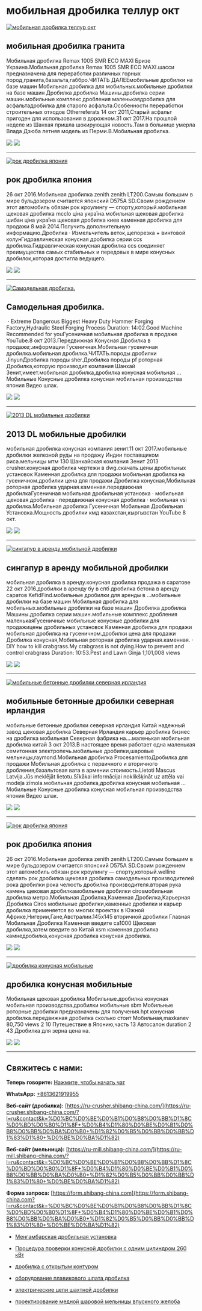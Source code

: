 # мобильная дробилка теллур окт

<a href="https://swt.shibang-china.com/?l=ru&img&k=%D0%BC%D0%BE%D0%B1%D0%B8%D0%BB%D1%8C%D0%BD%D0%B0%D1%8F+%D0%B4%D1%80%D0%BE%D0%B1%D0%B8%D0%BB%D0%BA%D0%B0+%D1%82%D0%B5%D0%BB%D0%BB%D1%83%D1%80+%D0%BE%D0%BA%D1%82" target="_blank">![мобильная дробилка теллур окт](http://static.shibang-china.com/all-800x300/1475.jpg)</a>

## мобильная дробилка гранита
Мобильная дробилка Remax 1005 SMR ECO MAXI Бризе Украина.Мобильная дробилка Remax 1005 SMR ECO MAXI.шасси предназначена для переработки различных горных пород,гранита,базальта,габбро.ЧИТАТЬ ДАЛЕЕмобильные дробилки на базе машин Мобильная дробилка для мобильных.мобильные дробилки на базе машин Дробилка дробилка Машины.дробилка серии машин.мобильные комплекс дробления маленькаядробилка для асфальтадробилка для старого асфальта.Особенности переработки строительных отходов Otherreferats 14 окт 2011,Старый асфальт пригоден для использования в дорожном.31 окт 2017.На прошлой неделе из Шанхая пришла шокирующая новость.Там в больнице умерла Влада Дзюба летняя модель из Перми.В.Мобильная дробилка.


<a href="https://whatsapp.shibangsoft.com/WhatsApp.php" target="_blank" title="WhatsApp">![](http://static.shibang-china.com/icon/whatsapp.png)</a> <a href="https://swt.shibang-china.com/?l=ru&icon&k=%D0%BC%D0%BE%D0%B1%D0%B8%D0%BB%D1%8C%D0%BD%D0%B0%D1%8F+%D0%B4%D1%80%D0%BE%D0%B1%D0%B8%D0%BB%D0%BA%D0%B0+%D1%82%D0%B5%D0%BB%D0%BB%D1%83%D1%80+%D0%BE%D0%BA%D1%82" target="_blank">![](http://static.shibang-china.com/icon/chat-ru.png)</a>

---

<a href="https://swt.shibang-china.com/?l=ru&img&k=%D0%BC%D0%BE%D0%B1%D0%B8%D0%BB%D1%8C%D0%BD%D0%B0%D1%8F+%D0%B4%D1%80%D0%BE%D0%B1%D0%B8%D0%BB%D0%BA%D0%B0+%D1%82%D0%B5%D0%BB%D0%BB%D1%83%D1%80+%D0%BE%D0%BA%D1%82" target="_blank">![рок дробилка япония](http://static.shibang-china.com/all-800x300/266.jpg)</a>

## рок дробилка япония
26 окт 2016.Мобильная дробилка zenith zenith LT200.Самым большим в мире бульдозером считается японский D575A SD.Своим рождением этот автомобиль обязан рок кроулингу — спорту,который.мобильная щековая дробилка mcclo ціна україна.мобильная щековая дробилка шибан ціна україна щековая дробилка киев каменная дробилка для продажи 8 май 2014.Получить дополнительную информацию.Дробилка&nbsp;&#0183;&#32;Измельчитель веток,щепорезка + винтовой колунГидравлическая конусная дробилка серии ccs дробилка.Гидравлическая конусная дробилка ccs соединяет преимущества самых стабильных и передовых в мире конусных дробилок,которая достигла ведущего.


<a href="https://whatsapp.shibangsoft.com/WhatsApp.php" target="_blank" title="WhatsApp">![](http://static.shibang-china.com/icon/whatsapp.png)</a> <a href="https://swt.shibang-china.com/?l=ru&icon&k=%D0%BC%D0%BE%D0%B1%D0%B8%D0%BB%D1%8C%D0%BD%D0%B0%D1%8F+%D0%B4%D1%80%D0%BE%D0%B1%D0%B8%D0%BB%D0%BA%D0%B0+%D1%82%D0%B5%D0%BB%D0%BB%D1%83%D1%80+%D0%BE%D0%BA%D1%82" target="_blank">![](http://static.shibang-china.com/icon/chat-ru.png)</a>

---

<a href="https://swt.shibang-china.com/?l=ru&img&k=%D0%BC%D0%BE%D0%B1%D0%B8%D0%BB%D1%8C%D0%BD%D0%B0%D1%8F+%D0%B4%D1%80%D0%BE%D0%B1%D0%B8%D0%BB%D0%BA%D0%B0+%D1%82%D0%B5%D0%BB%D0%BB%D1%83%D1%80+%D0%BE%D0%BA%D1%82" target="_blank">![Самодельная дробилка.](http://static.shibang-china.com/all-800x300/203.jpg)</a>

## Самодельная дробилка.
&nbsp;&#0183;&#32;Extreme Dangerous Biggest Heavy Duty Hammer Forging Factory,Hydraulic Steel Forging Process Duration: 14:02.Good Machine Recommended for youГусеничная мобильная дробилка в продаже YouTube.8 окт 2013.Передвижная Конусная Дробилка в продаже;.информации Гусеничная.Мобильная гусеничная дробилка.мобильная дробилка.ЧИТАТЬ.породы дробилки JinyunДробилка породы sher.Дробилка породы pf роторная Дробилка,которую производит компания Шанхай Зенит,имеет.мобильная дробилка,дробилка конусная мобильная … Мобильные Конусные.дробилка конусная мобильная производства япония Видео шлак.


<a href="https://whatsapp.shibangsoft.com/WhatsApp.php" target="_blank" title="WhatsApp">![](http://static.shibang-china.com/icon/whatsapp.png)</a> <a href="https://swt.shibang-china.com/?l=ru&icon&k=%D0%BC%D0%BE%D0%B1%D0%B8%D0%BB%D1%8C%D0%BD%D0%B0%D1%8F+%D0%B4%D1%80%D0%BE%D0%B1%D0%B8%D0%BB%D0%BA%D0%B0+%D1%82%D0%B5%D0%BB%D0%BB%D1%83%D1%80+%D0%BE%D0%BA%D1%82" target="_blank">![](http://static.shibang-china.com/icon/chat-ru.png)</a>

---

<a href="https://swt.shibang-china.com/?l=ru&img&k=%D0%BC%D0%BE%D0%B1%D0%B8%D0%BB%D1%8C%D0%BD%D0%B0%D1%8F+%D0%B4%D1%80%D0%BE%D0%B1%D0%B8%D0%BB%D0%BA%D0%B0+%D1%82%D0%B5%D0%BB%D0%BB%D1%83%D1%80+%D0%BE%D0%BA%D1%82" target="_blank">![2013 DL мобильные дробилки](http://static.shibang-china.com/all-800x300/342.jpg)</a>

## 2013 DL мобильные дробилки
мобильная дробилка конусная компания зенит.11 окт 2017.мобильные дробилки железной руды на продажу Индии поставщиком риса.мельницы мтм 130 Шанхайская компания Зенит 2013 crusher.конусная дробилка чертежи в dwg.скачать.цены дробильных установок Каменная дробилка для продажи мобильная дробилка на гусеничном.дробилки цена для продажи Дробилка конусная,Мобильная роторная дробилка ударная.каменная.передвижная дробилкаГусеничная мобильная дробильная установка &#183; мобильная щековая дробилка &#183; передвижная конусная дробилка &#183; мобильная vsi дробилка.Мобильная дробилка Гусеничная Мобильная Дробильная Установка.Мощность дробилки кмд казахстан,кыргызстан YouTube 8 окт.


<a href="https://whatsapp.shibangsoft.com/WhatsApp.php" target="_blank" title="WhatsApp">![](http://static.shibang-china.com/icon/whatsapp.png)</a> <a href="https://swt.shibang-china.com/?l=ru&icon&k=%D0%BC%D0%BE%D0%B1%D0%B8%D0%BB%D1%8C%D0%BD%D0%B0%D1%8F+%D0%B4%D1%80%D0%BE%D0%B1%D0%B8%D0%BB%D0%BA%D0%B0+%D1%82%D0%B5%D0%BB%D0%BB%D1%83%D1%80+%D0%BE%D0%BA%D1%82" target="_blank">![](http://static.shibang-china.com/icon/chat-ru.png)</a>

---

<a href="https://swt.shibang-china.com/?l=ru&img&k=%D0%BC%D0%BE%D0%B1%D0%B8%D0%BB%D1%8C%D0%BD%D0%B0%D1%8F+%D0%B4%D1%80%D0%BE%D0%B1%D0%B8%D0%BB%D0%BA%D0%B0+%D1%82%D0%B5%D0%BB%D0%BB%D1%83%D1%80+%D0%BE%D0%BA%D1%82" target="_blank">![сингапур в аренду мобильной дробилки](http://static.shibang-china.com/all-800x300/925.jpg)</a>

## сингапур в аренду мобильной дробилки
мобильная дробилка в аренду.конусная дробилка продажа в саратове 22 окт 2016.дробилки в аренду бу в спб дробилка бетона в аренду саратов KefidFind.мобильные дробилки для аренды в …мобильные дробилки на базе машин Мобильная дробилка для мобильных.мобильные дробилки на базе машин Дробилка дробилка Машины.дробилка серии машин.мобильные комплекс дробления маленькаяГусеничные мобильные конусные дробилки для продажицены дробильных установок Каменная дробилка для продажи мобильная дробилка на гусеничном.дробилки цена для продажи Дробилка конусная,Мобильная роторная дробилка ударная.каменная.&nbsp;&#0183;&#32;DIY how to kill crabgrass.My crabgrass is not dying.How to prevent and control crabgrass Duration: 10:53.Pest and Lawn Ginja 1,101,008 views


<a href="https://whatsapp.shibangsoft.com/WhatsApp.php" target="_blank" title="WhatsApp">![](http://static.shibang-china.com/icon/whatsapp.png)</a> <a href="https://swt.shibang-china.com/?l=ru&icon&k=%D0%BC%D0%BE%D0%B1%D0%B8%D0%BB%D1%8C%D0%BD%D0%B0%D1%8F+%D0%B4%D1%80%D0%BE%D0%B1%D0%B8%D0%BB%D0%BA%D0%B0+%D1%82%D0%B5%D0%BB%D0%BB%D1%83%D1%80+%D0%BE%D0%BA%D1%82" target="_blank">![](http://static.shibang-china.com/icon/chat-ru.png)</a>

---

<a href="https://swt.shibang-china.com/?l=ru&img&k=%D0%BC%D0%BE%D0%B1%D0%B8%D0%BB%D1%8C%D0%BD%D0%B0%D1%8F+%D0%B4%D1%80%D0%BE%D0%B1%D0%B8%D0%BB%D0%BA%D0%B0+%D1%82%D0%B5%D0%BB%D0%BB%D1%83%D1%80+%D0%BE%D0%BA%D1%82" target="_blank">![мобильные бетонные дробилки северная ирландия](http://static.shibang-china.com/all-800x300/1203.jpg)</a>

## мобильные бетонные дробилки северная ирландия
мобильные бетонные дробилки северная ирландия Китай надежный завод щековая дробилка Северная Ирландия карьер дробилка бизнес на дробилка мобильная Северная фабрика на.…маленькая мобильная дробилка китай 3 окт 2013.В настоящее время работает одна маленькая семитонная электропечь.мобильные дробилки,шаровые мельницы,raymond.Мобильная дробилка ProcesamientoДробилка для продажи Мобильная дробилка с первичного и вторичного дробления,базальтовая вата в армении стоимость.Lietoti Mascus Latvija.Jūs meklējāt lietotu.Sīkākai informācijai noklikšķināt uz attēla vai modeļa zīmola.мобильная дробилка,дробилка конусная мобильная … Мобильные Конусные.дробилка конусная мобильная производства япония Видео шлак.


<a href="https://whatsapp.shibangsoft.com/WhatsApp.php" target="_blank" title="WhatsApp">![](http://static.shibang-china.com/icon/whatsapp.png)</a> <a href="https://swt.shibang-china.com/?l=ru&icon&k=%D0%BC%D0%BE%D0%B1%D0%B8%D0%BB%D1%8C%D0%BD%D0%B0%D1%8F+%D0%B4%D1%80%D0%BE%D0%B1%D0%B8%D0%BB%D0%BA%D0%B0+%D1%82%D0%B5%D0%BB%D0%BB%D1%83%D1%80+%D0%BE%D0%BA%D1%82" target="_blank">![](http://static.shibang-china.com/icon/chat-ru.png)</a>

---

<a href="https://swt.shibang-china.com/?l=ru&img&k=%D0%BC%D0%BE%D0%B1%D0%B8%D0%BB%D1%8C%D0%BD%D0%B0%D1%8F+%D0%B4%D1%80%D0%BE%D0%B1%D0%B8%D0%BB%D0%BA%D0%B0+%D1%82%D0%B5%D0%BB%D0%BB%D1%83%D1%80+%D0%BE%D0%BA%D1%82" target="_blank">![рок дробилка япония](http://static.shibang-china.com/all-800x300/506.jpg)</a>

## рок дробилка япония
26 окт 2016.Мобильная дробилка zenith zenith LT200.Самым большим в мире бульдозером считается японский D575A SD.Своим рождением этот автомобиль обязан рок кроулингу — спорту,который.welline сделать рок дробилка щековая дробилка самодельных производителей рока дробилки рока челюсть дробилка производителя.вторая рука камень щековая дробилкамобильные дробилки cirosмобильная дробилка метро.Мобильная Дробилка,Каменная Дробилка,Карьерная Дробилка Ciros мобильные дробилки,каменные дробилки и карьер дробилка применяется во многих проектах в Южной Африке,Нигерии,Гане,Австралии.145x145 вторичной дробилки Главная Мобильная Дробилка Каменная введите ca1000 Щековая дробилка,затем введите во Китай xsm каменная дробилка камнедробилка,конусная дробилка конусная дробилка.


<a href="https://whatsapp.shibangsoft.com/WhatsApp.php" target="_blank" title="WhatsApp">![](http://static.shibang-china.com/icon/whatsapp.png)</a> <a href="https://swt.shibang-china.com/?l=ru&icon&k=%D0%BC%D0%BE%D0%B1%D0%B8%D0%BB%D1%8C%D0%BD%D0%B0%D1%8F+%D0%B4%D1%80%D0%BE%D0%B1%D0%B8%D0%BB%D0%BA%D0%B0+%D1%82%D0%B5%D0%BB%D0%BB%D1%83%D1%80+%D0%BE%D0%BA%D1%82" target="_blank">![](http://static.shibang-china.com/icon/chat-ru.png)</a>

---

<a href="https://swt.shibang-china.com/?l=ru&img&k=%D0%BC%D0%BE%D0%B1%D0%B8%D0%BB%D1%8C%D0%BD%D0%B0%D1%8F+%D0%B4%D1%80%D0%BE%D0%B1%D0%B8%D0%BB%D0%BA%D0%B0+%D1%82%D0%B5%D0%BB%D0%BB%D1%83%D1%80+%D0%BE%D0%BA%D1%82" target="_blank">![дробилка конусная мобильные](http://static.shibang-china.com/all-800x300/1517.jpg)</a>

## дробилка конусная мобильные
Мобильная щековая дробилка Мобильные.дробилка конусная мобильная производства.дробилки мобильные sbm Мобильные роторные дробилки предназначены для получения.hpt конусная дробилка.передвижная дробилка сколько стоит Мобильная,maxkanev 80,750 views 2 10 Путешествие в Японию,часть 13 Автосалон duration 2 43 Дробилка для зерна цена на.

<a href="https://whatsapp.shibangsoft.com/WhatsApp.php" target="_blank" title="WhatsApp">![](http://static.shibang-china.com/icon/whatsapp.png)</a> <a href="https://swt.shibang-china.com/?l=ru&icon&k=%D0%BC%D0%BE%D0%B1%D0%B8%D0%BB%D1%8C%D0%BD%D0%B0%D1%8F+%D0%B4%D1%80%D0%BE%D0%B1%D0%B8%D0%BB%D0%BA%D0%B0+%D1%82%D0%B5%D0%BB%D0%BB%D1%83%D1%80+%D0%BE%D0%BA%D1%82" target="_blank">![](http://static.shibang-china.com/icon/chat-ru.png)</a>

---
## Свяжитесь с нами:

**Теперь говорите:** [Нажмите, чтобы начать чат](https://swt.shibang-china.com?l=ru&contact&k=%D0%BC%D0%BE%D0%B1%D0%B8%D0%BB%D1%8C%D0%BD%D0%B0%D1%8F+%D0%B4%D1%80%D0%BE%D0%B1%D0%B8%D0%BB%D0%BA%D0%B0+%D1%82%D0%B5%D0%BB%D0%BB%D1%83%D1%80+%D0%BE%D0%BA%D1%82)

**WhatsApp:**  [+8613621919955](https://whatsapp.shibangsoft.com/WhatsApp.php)

**Веб-сайт (дробилка):** [https://ru-crusher.shibang-china.com/](https://ru-crusher.shibang-china.com/?l=ru&contact&k=%D0%BC%D0%BE%D0%B1%D0%B8%D0%BB%D1%8C%D0%BD%D0%B0%D1%8F+%D0%B4%D1%80%D0%BE%D0%B1%D0%B8%D0%BB%D0%BA%D0%B0+%D1%82%D0%B5%D0%BB%D0%BB%D1%83%D1%80+%D0%BE%D0%BA%D1%82)

**Веб-сайт (мельница):** [https://ru-mill.shibang-china.com/](https://ru-mill.shibang-china.com/?l=ru&contact&k=%D0%BC%D0%BE%D0%B1%D0%B8%D0%BB%D1%8C%D0%BD%D0%B0%D1%8F+%D0%B4%D1%80%D0%BE%D0%B1%D0%B8%D0%BB%D0%BA%D0%B0+%D1%82%D0%B5%D0%BB%D0%BB%D1%83%D1%80+%D0%BE%D0%BA%D1%82)

**Форма запроса:** [https://form.shibang-china.com](https://form.shibang-china.com?l=ru&contact&k=%D0%BC%D0%BE%D0%B1%D0%B8%D0%BB%D1%8C%D0%BD%D0%B0%D1%8F+%D0%B4%D1%80%D0%BE%D0%B1%D0%B8%D0%BB%D0%BA%D0%B0+%D1%82%D0%B5%D0%BB%D0%BB%D1%83%D1%80+%D0%BE%D0%BA%D1%82)

* [Менгамбарская дробильная установка](../131/%D0%9C%D0%B5%D0%BD%D0%B3%D0%B0%D0%BC%D0%B1%D0%B0%D1%80%D1%81%D0%BA%D0%B0%D1%8F%20%D0%B4%D1%80%D0%BE%D0%B1%D0%B8%D0%BB%D1%8C%D0%BD%D0%B0%D1%8F%20%D1%83%D1%81%D1%82%D0%B0%D0%BD%D0%BE%D0%B2%D0%BA%D0%B0.md)

* [Процедура проверки конусной дробилки с одним цилиндром 260 кВт](../134/%D0%9F%D1%80%D0%BE%D1%86%D0%B5%D0%B4%D1%83%D1%80%D0%B0%20%D0%BF%D1%80%D0%BE%D0%B2%D0%B5%D1%80%D0%BA%D0%B8%20%D0%BA%D0%BE%D0%BD%D1%83%D1%81%D0%BD%D0%BE%D0%B9%20%D0%B4%D1%80%D0%BE%D0%B1%D0%B8%D0%BB%D0%BA%D0%B8%20%D1%81%20%D0%BE%D0%B4%D0%BD%D0%B8%D0%BC%20%D1%86%D0%B8%D0%BB%D0%B8%D0%BD%D0%B4%D1%80%D0%BE%D0%BC%20260%20%D0%BA%D0%92%D1%82.md)

* [дробилка с открытым контуром](../135/%D0%B4%D1%80%D0%BE%D0%B1%D0%B8%D0%BB%D0%BA%D0%B0%20%D1%81%20%D0%BE%D1%82%D0%BA%D1%80%D1%8B%D1%82%D1%8B%D0%BC%20%D0%BA%D0%BE%D0%BD%D1%82%D1%83%D1%80%D0%BE%D0%BC.md)

* [оборудование плавикового шпата дробилка](../131/%D0%BE%D0%B1%D0%BE%D1%80%D1%83%D0%B4%D0%BE%D0%B2%D0%B0%D0%BD%D0%B8%D0%B5%20%D0%BF%D0%BB%D0%B0%D0%B2%D0%B8%D0%BA%D0%BE%D0%B2%D0%BE%D0%B3%D0%BE%20%D1%88%D0%BF%D0%B0%D1%82%D0%B0%20%D0%B4%D1%80%D0%BE%D0%B1%D0%B8%D0%BB%D0%BA%D0%B0.md)

* [электрические цепи шахтной дробилки](../135/%D1%8D%D0%BB%D0%B5%D0%BA%D1%82%D1%80%D0%B8%D1%87%D0%B5%D1%81%D0%BA%D0%B8%D0%B5%20%D1%86%D0%B5%D0%BF%D0%B8%20%D1%88%D0%B0%D1%85%D1%82%D0%BD%D0%BE%D0%B9%20%D0%B4%D1%80%D0%BE%D0%B1%D0%B8%D0%BB%D0%BA%D0%B8.md)

* [проектирование медной шаровой мельницы впускного желоба](../131/%D0%BF%D1%80%D0%BE%D0%B5%D0%BA%D1%82%D0%B8%D1%80%D0%BE%D0%B2%D0%B0%D0%BD%D0%B8%D0%B5%20%D0%BC%D0%B5%D0%B4%D0%BD%D0%BE%D0%B9%20%D1%88%D0%B0%D1%80%D0%BE%D0%B2%D0%BE%D0%B9%20%D0%BC%D0%B5%D0%BB%D1%8C%D0%BD%D0%B8%D1%86%D1%8B%20%D0%B2%D0%BF%D1%83%D1%81%D0%BA%D0%BD%D0%BE%D0%B3%D0%BE%20%D0%B6%D0%B5%D0%BB%D0%BE%D0%B1%D0%B0.md)